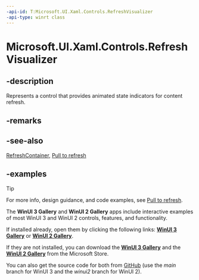 ```yaml
---
-api-id: T:Microsoft.UI.Xaml.Controls.RefreshVisualizer
-api-type: winrt class
---
```

<!-- Class syntax.
public class RefreshVisualizer : Control, Control
-->

# Microsoft.UI.Xaml.Controls.RefreshVisualizer

## -description

Represents a control that provides animated state indicators for content refresh.

## -remarks

## -see-also

[RefreshContainer](refreshcontainer.md), [Pull to refresh](/windows/apps/design/controls/pull-to-refresh)

## -examples

> [!TIP]
> For more info, design guidance, and code examples, see [Pull to refresh](/windows/apps/design/controls/pull-to-refresh).
>
> The **WinUI 3 Gallery** and **WinUI 2 Gallery** apps include interactive examples of most WinUI 3 and WinUI 2 controls, features, and functionality.
>
> If installed already, open them by clicking the following links: [**WinUI 3 Gallery**](winui3gallery:/item/PullToRefresh) or [**WinUI 2 Gallery**](winui2gallery:/item/PullToRefresh).
>
> If they are not installed, you can download the [**WinUI 3 Gallery**](https://www.microsoft.com/store/productId/9P3JFPWWDZRC) and the [**WinUI 2 Gallery**](https://www.microsoft.com/store/productId/9MSVH128X2ZT) from the Microsoft Store.
>
> You can also get the source code for both from [GitHub](https://github.com/Microsoft/WinUI-Gallery) (use the *main* branch for WinUI 3 and the *winui2* branch for WinUI 2).
